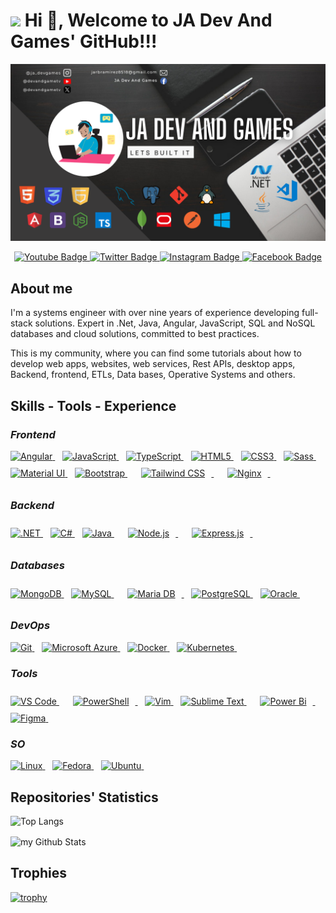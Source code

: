 # <img src="https://media4.giphy.com/media/v1.Y2lkPTc5MGI3NjExMThlcXdtNmd1Nmh3dnJwZGRocG10Y2hkdWFwcDZveWF5cHZ2ZHBqMyZlcD12MV9pbnRlcm5hbF9naWZfYnlfaWQmY3Q9Zw/Npdl9kOaKFJHuRCBGx/giphy.gif" width="50"/>  Hi 👋, Welcome to JA Dev And Games' GitHub!!!


![Banner JA Dev And Games' GitHub](BannerPageGit.png)

<div id="badges" align="center">
<a href="https://youtube.com/@devandgametv">
  <img src="https://img.shields.io/badge/YouTube-red?style=for-the-badge&logo=youtube&logoColor=white" alt="Youtube Badge"/>
</a>
<a href="https://x.com/jadevandgame">
  <img src="https://img.shields.io/badge/X-%23000000.svg?style=for-the-badge&logo=X&logoColor=white" alt="Twitter Badge"/>
</a>
  <a href="https://www.instagram.com/ja_devgames">
  <img src="https://img.shields.io/badge/Instagram-%23E4405F.svg?style=for-the-badge&logo=Instagram&logoColor=white" alt="Instagram Badge"/>
</a>
<a href="https://www.facebook.com/profile.php?id=61580246672268">
  <img src="https://img.shields.io/badge/Facebook-%231877F2.svg?style=for-the-badge&logo=Facebook&logoColor=white" alt="Facebook Badge"/>
</a>
</div>

## About me

I'm a systems engineer with over nine years 
of experience developing full-stack solutions. Expert in .Net, Java, Angular, JavaScript, SQL and NoSQL databases and cloud solutions, committed to best 
practices.

This is my community, where you can find some tutorials about how to develop web apps, websites, web services, Rest APIs, desktop apps, Backend, frontend, ETLs, Data bases, Operative Systems and others.

## Skills - Tools - Experience

### *Frontend*
<div align="left">
  <a href="https://angular.io/" target="_blank" rel="noreferrer">
    <img src="https://raw.githubusercontent.com/danielcranney/readme-generator/main/public/icons/skills/angularjs-colored.svg" alt="Angular" title="Angular" width="36" height="36" />
  </a>&nbsp;&nbsp;
  <a href="https://developer.mozilla.org/en-US/docs/Web/JavaScript" target="_blank" rel="noreferrer">
    <img src="https://raw.githubusercontent.com/danielcranney/readme-generator/main/public/icons/skills/javascript-colored.svg" alt="JavaScript" title="JavaScript" width="36" height="36" />
  </a>&nbsp;&nbsp;
  <a href="https://www.typescriptlang.org/" target="_blank" rel="noreferrer">
    <img src="https://raw.githubusercontent.com/danielcranney/readme-generator/main/public/icons/skills/typescript-colored.svg" alt="TypeScript" title="TypeScript" width="36" height="36" />
  </a>&nbsp;&nbsp;
  <a href="https://developer.mozilla.org/en-US/docs/Glossary/HTML5" target="_blank" rel="noreferrer">
    <img src="https://raw.githubusercontent.com/danielcranney/readme-generator/main/public/icons/skills/html5-colored.svg" alt="HTML5" title="HTML5" width="36" height="36" />
  </a>&nbsp;&nbsp;
  <a href="https://www.w3.org/TR/CSS/#css" target="_blank" rel="noreferrer">
    <img src="https://raw.githubusercontent.com/danielcranney/readme-generator/main/public/icons/skills/css3-colored.svg" alt="CSS3" title="CSS3" width="36" height="36" />
  </a>&nbsp;&nbsp;
  <a href="https://sass-lang.com/" target="_blank" rel="noreferrer">
    <img src="https://raw.githubusercontent.com/danielcranney/readme-generator/main/public/icons/skills/sass-colored.svg" alt="Sass" title="Sass" width="36" height="36" />
  </a>&nbsp;&nbsp;
  <a href="https://mui.com/" target="_blank" rel="noreferrer">
    <img src="https://raw.githubusercontent.com/danielcranney/readme-generator/main/public/icons/skills/materialui-colored.svg" alt="Material UI" title="Material UI" width="36" height="36" />
  </a>&nbsp;&nbsp;
  <a href="https://getbootstrap.com/" target="_blank" rel="noreferrer">
    <img src="https://raw.githubusercontent.com/danielcranney/readme-generator/main/public/icons/skills/bootstrap-colored.svg" alt="Bootstrap" title="Bootstrap" width="36" height="36" />
  </a>&nbsp;&nbsp;
  <a href="https://www.tailwindcss.com/" target="_blank" rel="noreferrer">
    <img style="margin: 10px" src="https://profilinator.rishav.dev/skills-assets/tailwindcss.svg" alt="Tailwind CSS" title="Tailwind CSS" width="36" height="36" />
  </a>&nbsp;&nbsp; 
  <a href="https://www.nginx.com/" target="_blank" rel="noreferrer">
    <img style="margin: 10px" src="https://profilinator.rishav.dev/skills-assets/nginx-original.svg" alt="Nginx" title="Nginx" width="36" height="36" />
  </a>&nbsp;&nbsp;
</div>

### *Backend*
<div align="left">
  <a href="https://dotnet.microsoft.com/en-us/" target="_blank" rel="noreferrer">
    <img src="https://raw.githubusercontent.com/danielcranney/readme-generator/main/public/icons/skills/dot-net-colored.svg" alt=".NET" title=".NET" width="36" height="36" />
  </a>&nbsp;&nbsp;
  <a href="https://docs.microsoft.com/en-us/dotnet/csharp/" target="_blank" rel="noreferrer">
    <img src="https://raw.githubusercontent.com/danielcranney/readme-generator/main/public/icons/skills/csharp-colored.svg" alt="C#" title="C#" width="36" height="36" />
  </a>&nbsp;&nbsp;
  <a href="https://www.oracle.com/java/" target="_blank" rel="noreferrer">
    <img src="https://raw.githubusercontent.com/danielcranney/readme-generator/main/public/icons/skills/java-colored.svg" alt="Java" title="Java" width="36" height="36" />
  </a>&nbsp;&nbsp;
  <a href="https://nodejs.org/" target="_blank" rel="noreferrer">
    <img style="margin: 10px" src="https://profilinator.rishav.dev/skills-assets/nodejs-original-wordmark.svg" alt="Node.js" title="Node.js" width="36" height="36" />
  </a>&nbsp;&nbsp;
  <a href="https://expressjs.com/" target="_blank" rel="noreferrer">
    <img style="margin: 10px" src="https://profilinator.rishav.dev/skills-assets/express-original-wordmark.svg" alt="Express.js" title="Express.js" width="36" height="36" />
  </a>&nbsp;&nbsp; 
</div>

### *Databases*
<div align="left">
  <a href="https://www.mongodb.com/" target="_blank" rel="noreferrer">
    <img src="https://raw.githubusercontent.com/danielcranney/readme-generator/main/public/icons/skills/mongodb-colored.svg" alt="MongoDB" title="MongoDB" width="36" height="36" />
  </a>&nbsp;&nbsp;
  <a href="https://www.mysql.com/" target="_blank" rel="noreferrer">
      <img src="https://raw.githubusercontent.com/danielcranney/readme-generator/main/public/icons/skills/mysql-colored.svg" alt="MySQL" title="MySQL" width="36" height="36" />
  </a>&nbsp;&nbsp;
  <a href="https://mariadb.org/" target="_blank" rel="noreferrer">
    <img style="margin: 10px" src="https://profilinator.rishav.dev/skills-assets/mariadb.png" alt="Maria DB" title="Maria DB" width="36" height="36" />
  </a>&nbsp;&nbsp;  
  <a href="https://www.postgresql.org/" target="_blank" rel="noreferrer">
      <img src="https://raw.githubusercontent.com/danielcranney/readme-generator/main/public/icons/skills/postgresql-colored.svg" alt="PostgreSQL" title="PostgreSQL" width="36" height="36" />
  </a>&nbsp;&nbsp;
  <a href="https://www.oracle.com/uk/index.html" target="_blank" rel="noreferrer">
      <img src="https://raw.githubusercontent.com/danielcranney/readme-generator/main/public/icons/skills/oracle-colored.svg" alt="Oracle" title="Oracle" width="36" height="36" />
  </a>&nbsp;&nbsp;
</div>


### *DevOps*
<div align="left">
  <a href="https://git-scm.com/" target="_blank" rel="noreferrer">
    <img src="https://raw.githubusercontent.com/danielcranney/readme-generator/main/public/icons/skills/git-colored.svg" alt="Git" title="Git" width="36" height="36" />
  </a>&nbsp;&nbsp;
  <a href="https://portal.azure.com/" target="_blank" rel="noreferrer">
  <img src="https://raw.githubusercontent.com/danielcranney/readme-generator/main/public/icons/skills/azure-colored.svg" alt="Microsoft Azure" title="Microsoft Azure" width="36" height="36" />
  </a>&nbsp;&nbsp;
  <a href="https://www.docker.com/" target="_blank" rel="noreferrer">
    <img src="https://raw.githubusercontent.com/danielcranney/readme-generator/main/public/icons/skills/docker-colored.svg" alt="Docker" title="Docker" width="36" height="36" />
  </a>&nbsp;&nbsp;
  <a href="https://kubernetes.io/" target="_blank" rel="noreferrer">
    <img src="https://raw.githubusercontent.com/danielcranney/readme-generator/main/public/icons/skills/kubernetes-colored.svg" alt="Kubernetes" title="Kubernetes" width="36" height="36" />
  </a>&nbsp;&nbsp;
</div>

### *Tools*
<div align="left">
  <a href="https://code.visualstudio.com/" target="_blank" rel="noreferrer">
      <img src="https://raw.githubusercontent.com/danielcranney/readme-generator/main/public/icons/skills/visualstudiocode-colored.svg" alt="VS Code" title="VS Code" width="36" height="36" />
  </a>&nbsp;&nbsp;
  <a href="https://docs.microsoft.com/en-us/powershell/" target="_blank" rel="noreferrer">
    <img style="margin: 10px" src="https://profilinator.rishav.dev/skills-assets/powershell.png" alt="PowerShell" title="PowerShell" width="36" height="36" />
  </a>&nbsp;&nbsp;  
  <a href="https://www.vim.org/" target="_blank" rel="noreferrer">
      <img src="https://raw.githubusercontent.com/danielcranney/readme-generator/main/public/icons/skills/vim-colored.svg" alt="Vim" title="Vim" width="36" height="36" />
  </a>&nbsp;&nbsp;
  <a href="https://www.sublimetext.com/index2" target="_blank" rel="noreferrer">
      <img src="https://raw.githubusercontent.com/danielcranney/readme-generator/main/public/icons/skills/sublimetext-colored.svg" alt="Sublime Text" title="Sublime Text" width="36" height="36" />
  </a>&nbsp;&nbsp;
  <a href="https://powerbi.microsoft.com/en-us/" target="_blank" rel="noreferrer">
    <img style="margin: 10px" src="https://profilinator.rishav.dev/skills-assets/powerbi.png" alt="Power Bi" title="Power Bi" width="36" height="36" />
  </a>&nbsp;&nbsp; 
  <a href="https://www.figma.com/" target="_blank" rel="noreferrer">
      <img src="https://raw.githubusercontent.com/danielcranney/readme-generator/main/public/icons/skills/figma-colored.svg" alt="Figma" title="Figma" width="36" height="36" />
  </a>&nbsp;&nbsp;
</div>

### *SO*
<p align="left">
  <a href="https://www.linux.org" target="_blank" rel="noreferrer">
    <img src="https://raw.githubusercontent.com/danielcranney/readme-generator/main/public/icons/skills/linux-colored.svg" alt="Linux" title="Linux" width="36" height="36" />
  </a>&nbsp;&nbsp;
  <a href="https://fedoraproject.org/" target="_blank" rel="noreferrer">
    <img src="https://raw.githubusercontent.com/danielcranney/readme-generator/main/public/icons/skills/fedora-colored.svg" alt="Fedora" title="Fedora" width="36" height="36" />
  </a>&nbsp;&nbsp;
  <a href="https://ubuntu.com/" target="_blank" rel="noreferrer">
    <img src="https://raw.githubusercontent.com/danielcranney/readme-generator/main/public/icons/skills/ubuntu-colored.svg" alt="Ubuntu" title="Ubuntu" width="36" height="36" />
  </a>&nbsp;&nbsp;
</p>

## Repositories' Statistics

![Top Langs](https://github-readme-stats.vercel.app/api/top-langs/?username=jadevandgames8518&layout=compact)

<img align="center" src="https://github-readme-stats.vercel.app/api?username=jadevandgames8518&include_all_commits=true&count_private=true&show_icons=true&line_height=20&title_color=2B5BBD&icon_color=1124BB&text_color=A1A1A1&bg_color=0,000000,130F40" alt="my Github Stats"/>

## Trophies
[![trophy](https://github-profile-trophy.vercel.app/?username=jadevandgames8518&theme=onedark)](https://github.com/ryo-ma/github-profile-trophy)

<!--
**jadevandgames8518/jadevandgames8518** is a ✨ _special_ ✨ repository because its `README.md` (this file) appears on your GitHub profile.

Here are some ideas to get you started:

- 🔭 I’m currently working on ...
- 🌱 I’m currently learning ...
- 👯 I’m looking to collaborate on ...
- 🤔 I’m looking for help with ...
- 💬 Ask me about ...
- 📫 How to reach me: ...
- 😄 Pronouns: ...
- ⚡ Fun fact: ...
-->
